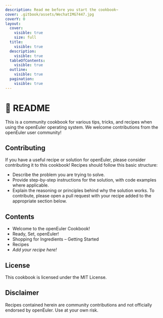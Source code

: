 ```yaml
---
description: Read me before you start the cookbook~
cover: .gitbook/assets/WechatIMG7447.jpg
coverY: 0
layout:
  cover:
    visible: true
    size: full
  title:
    visible: true
  description:
    visible: true
  tableOfContents:
    visible: true
  outline:
    visible: true
  pagination:
    visible: true
---
```


# 👋 README

This is a community cookbook for various tips, tricks, and recipes when using the openEuler operating system. We welcome contributions from the openEuler user community!

## Contributing

If you have a useful recipe or solution for openEuler, please consider contributing it to this cookbook! Recipes should follow this basic structure:

* Describe the problem you are trying to solve.
* Provide step-by-step instructions for the solution, with code examples where applicable.
* Explain the reasoning or principles behind why the solution works. To contribute, please open a pull request with your recipe added to the appropriate section below.

## Contents

* Welcome to the openEuler Cookbook!
* Ready, Set, openEuler!
* Shopping for Ingredients – Getting Started
* Recipes
* _Add your recipe here!_

## License

This cookbook is licensed under the MIT License.

## Disclaimer

Recipes contained herein are community contributions and not officially endorsed by openEuler. Use at your own risk.
